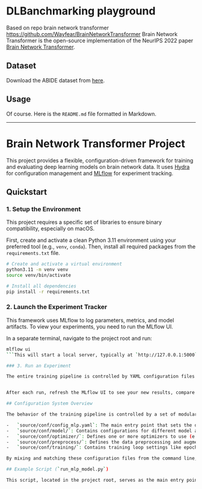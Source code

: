 # DLBanchmarking playground 

Based on repo brain network transformer https://github.com/Wayfear/BrainNetworkTransformer
Brain Network Transformer is the open-source implementation of the NeurIPS 2022 paper [Brain Network Transformer](https://arxiv.org/abs/2210.06681).


## Dataset

Download the ABIDE dataset from [here](https://drive.google.com/file/d/14UGsikYH_SQ-d_GvY2Um2oEHw3WNxDY3/view?usp=sharing).

## Usage
Of course. Here is the `README.md` file formatted in Markdown.

---

# Brain Network Transformer Project

This project provides a flexible, configuration-driven framework for training and evaluating deep learning models on brain network data. It uses [Hydra](https://hydra.cc/) for configuration management and [MLflow](https://mlflow.org/) for experiment tracking.

## Quickstart

### 1. Setup the Environment

This project requires a specific set of libraries to ensure binary compatibility, especially on macOS.

First, create and activate a clean Python 3.11 environment using your preferred tool (e.g., `venv`, `conda`). Then, install all required packages from the `requirements.txt` file.

```bash
# Create and activate a virtual environment
python3.11 -m venv venv
source venv/bin/activate

# Install all dependencies
pip install -r requirements.txt
```

### 2. Launch the Experiment Tracker

This framework uses MLflow to log parameters, metrics, and model artifacts. To view your experiments, you need to run the MLflow UI.

In a separate terminal, navigate to the project root and run:
```bash
mlflow ui
```This will start a local server, typically at `http://127.0.0.1:5000`. Open this URL in your browser to see your experiment dashboard.

### 3. Run an Experiment

The entire training pipeline is controlled by YAML configuration files located in `source/conf/`. You can run experiments using the provided `run_mlp_model.py` script.


After each run, refresh the MLflow UI to see your new results, compare configurations, and inspect the saved model artifacts.

## Configuration System Overview

The behavior of the training pipeline is controlled by a set of modular YAML files.

-   `source/conf/config_mlp.yaml`: The main entry point that sets the default components for a run.
-   `source/conf/model/`: Contains configurations for different model architectures (e.g., `mlp.yaml`, `transformer.yaml`).
-   `source/conf/optimizer/`: Defines one or more optimizers to use (e.g., `adamw_full.yaml`).
-   `source/conf/preprocess/`: Defines the data preprocessing and augmentation pipelines (e.g., `mlp_transform.yaml`).
-   `source/conf/training/`: Contains training loop settings like epochs and early stopping patience (e.g., `basic_supervised.yaml`).

By mixing and matching these configuration files from the command line, you can easily define and execute a wide variety of experiments.

## Example Script (`run_mlp_model.py`)

This script, located in the project root, serves as the main entry point for running experiments.

